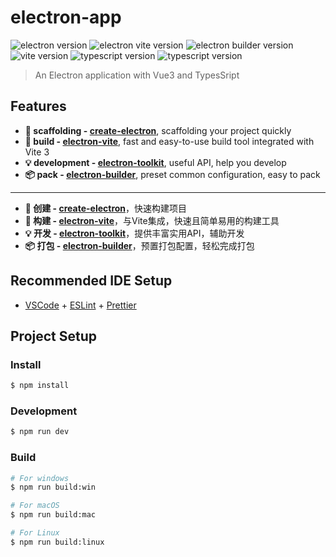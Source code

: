 # electron-app

![electron version](https://img.shields.io/github/package-json/dependency-version/alex8088/electron-vite-boilerplate/dev/electron)
![electron vite version](https://img.shields.io/github/package-json/dependency-version/alex8088/electron-vite-boilerplate/dev/electron-vite)
![electron builder version](https://img.shields.io/github/package-json/dependency-version/alex8088/electron-vite-boilerplate/dev/electron-builder)
![vite version](https://img.shields.io/github/package-json/dependency-version/alex8088/electron-vite-boilerplate/dev/vite)
![typescript version](https://img.shields.io/github/package-json/dependency-version/alex8088/electron-vite-boilerplate/dev/vue)
![typescript version](https://img.shields.io/github/package-json/dependency-version/alex8088/electron-vite-boilerplate/dev/typescript)

> An Electron application with Vue3 and TypesSript

## Features

- **📁 scaffolding - [create-electron](https://github.com/alex8088/quick-start/tree/master/packages/create-electron)**, scaffolding your project quickly
- **🚀 build - [electron-vite](https://github.com/alex8088/electron-vite)**, fast and easy-to-use build tool integrated with Vite 3
- **💡 development - [electron-toolkit](https://github.com/alex8088/electron-toolkit)**, useful API, help you develop
- **📦 pack - [electron-builder](https://www.electron.build)**, preset common configuration, easy to pack

---

- **📁 创建 - [create-electron](https://github.com/alex8088/quick-start/tree/master/packages/create-electron)**，快速构建项目
- **🚀 构建 - [electron-vite](https://github.com/alex8088/electron-vite)**，与Vite集成，快速且简单易用的构建工具
- **💡 开发 - [electron-toolkit](https://github.com/alex8088/electron-toolkit)**，提供丰富实用API，辅助开发
- **📦 打包 - [electron-builder](https://www.electron.build)**，预置打包配置，轻松完成打包

## Recommended IDE Setup

- [VSCode](https://code.visualstudio.com/) + [ESLint](https://marketplace.visualstudio.com/items?itemName=dbaeumer.vscode-eslint) + [Prettier](https://marketplace.visualstudio.com/items?itemName=esbenp.prettier-vscode)

## Project Setup

### Install

```bash
$ npm install
```

### Development

```bash
$ npm run dev
```

### Build

```bash
# For windows
$ npm run build:win

# For macOS
$ npm run build:mac

# For Linux
$ npm run build:linux
```

